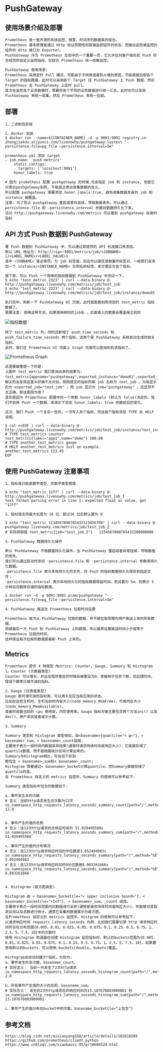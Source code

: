 # PushGateway
## 使用场景介绍及部署

    Prometheus 是一套开源的系统监控、报警、时间序列数据库的组合。
    Prometheus 基本原理是通过 Http 协议周期性抓取被监控组件的状态，而输出这些被监控的组件的 Http 接口为 Exporter。
    PushGateway 作为 Prometheus 生态中的一个重要一员，它允许任何客户端向其 Push 符合规范的自定义监控指标，在结合 Prometheus 统一收集监控。
    
    PushGateway 使用场景:
    Prometheus 采用定时 Pull 模式，可能由于子网络或者防火墙的原因，不能直接拉取各个 Target 的指标数据，此时可以采用各个 Target 往 PushGateway 上 Push 数据，然后 Prometheus 去 PushGateway 上定时 pull。
    其次在监控各个业务数据时，需要将各个不同的业务数据进行统一汇总，此时也可以采用 PushGateway 来统一收集，然后 Prometheus 来统一拉取。

## 部署
    
    1、二进制包安装
    
    2、docker 安装
    $ docker run --name=${CONTAINER_NAME} -d -p 9091:9091 registry.cn-zhangjiakou.aliyuncs.com/livenowhy/pushgateway:lastest "-persistence.file=pg_file –persistence.interval=5m"
    
    prometheus.yml 添加 target
    - job_name: 'push-metrics'
        static_configs:
        - targets: ['localhost:9091']
        honor_labels: true
    
    # 因为 prometheus 配置 pushgateway 的时候,也会指定 job 和 instance, 但是它只表示pushgateway实例, 不能真正表达收集数据的含义。
    所以配置 pushgateway 需要添加 honor_labels:true, 避免收集数据本身的 job 和 instance 被覆盖。
    注意: 为了防止 pushgateway 重启或意外挂掉，导致数据丢失，可以通过 -persistence.file 和 -persistence.interval 参数将数据持久化下来。
    访问 http://pushgateway.livenowhy.com/metrics 可以看到 pushgateway 自身的指标

## API 方式 Push 数据到 PushGateway

    要 Push 数据到 PushGateway 中，可以通过其提供的 API 标准接口来添加。
    默认 URL 地址为: http://<ip>:9091/metrics/job/<JOBNAME>{/<LABEL_NAME>/<LABEL_VALUE>}
    其中 <JOBNAME> 是必填项，为 job 标签值，后边可以跟任意数量的标签对，一般我们会添加一个 instance/<INSTANCE_NAME> 实例名称标签，来方便区分各个指标。
    
    接下来，可以 Push 一个简单的指标数据到 PushGateway 中测试一下。
    $ echo "test_metric 2323" | curl --data-binary @- http://pushgateway.livenowhy.com/metrics/job/test_job
    $ echo "test_metric 2323" | curl --data-binary @- http://pushgateway.livenowhy.com/metrics/job/test_job/instance/demo01
    
    执行完毕，刷新一下 PushGateway UI 页面，此时就能看到刚添加的 test_metric 指标数据了。
    需要注意: 使用这种方法，如果使用相同的job名 ，后面插入的数据会覆盖掉之前的
    
  ![指标数据](./images/push_gateway.jpg)
    
    除了 test_metric 外，同时还新增了 push_time_seconds 和 push_failure_time_seconds 两个指标，这两个是 PushGateway 系统自动生成的相关指标。
    此时，我们在 Prometheus UI 页面上 Graph 页面可以查询的到该指标了。

  ![Prometheus Graph](./images/prometheus_graph.jpg)
  
    这里要着重提一下的是:
    上图中 test_metric 我们查询出来的结果为:
    test_metric{appname="pushgateway",exported_instance="demo01",exported_job="test_job",instance="pushgateway.livenowhy.com:80",job="pushgateway"}。
    眼尖的会发现这里头好像不太对劲，刚刚提交的指标所属 job 名称为 test_job ，为啥显示的为 exported_job="test_job" ，而 job 显示为 job="pushgateway" ，这显然不太正确，那这是因为啥？
    其实是因为 Prometheus 配置中的一个参数 honor_labels (默认为 false)决定的，我们不妨再 Push 一个数据，来演示下添加 honor_labels: true 参数前后的变化。
    
    这次，我们 Push 一个复杂一些的，一次写入多个指标，而且每个指标添加 TYPE 及 HELP 说明。

    $ cat <<EOF | curl --data-binary @- http://pushgateway.livenowhy.com/metrics/job/test_job/instance/test_instance
    # TYPE test_metrics counter
    test_metrics{label="app1",name="demo"} 100.00
    # TYPE another_test_metrics gauge
    # HELP another_test_metrics Just an example.
    another_test_metrics 123.45
    EOF


## 使用 PushGateway 注意事项
    1、指标值只能是数字类型，非数字类型报错
    
    $ echo "test_metric 12ff" | curl --data-binary @- http://pushgateway.livenowhy.com/metrics/job/test_job_1
    text format parsing error in line 1: expected float as value, got "12ff"
    
    2、指标值支持最大长度为 16 位，超过16 位后默认置为 0
    
    $ echo "test_metric 1234567898765432123456789" | curl --data-binary @- pushgateway.livenowhy.com/metrics/job/test_job_2
    # 实际获取值 test_metric{job="test_job_2"}	1234567898765432200000000

    3、PushGateway 数据持久化操作
    
    默认 PushGateway 不做数据持久化操作，当 PushGateway 重启或者异常挂掉，导致数据的丢失。
    我们可以通过启动时添加 -persistence.file 和 -persistence.interval 参数来持久化数据。
    -persistence.file 表示本地持久化的文件，将 Push 的指标数据持久化保存到指定文件；
    -persistence.interval 表示本地持久化的指标数据保留时间，若设置为 5m，则表示 5 分钟后将删除存储的指标数据。
    
    $ docker run -d -p 9091:9091 prom/pushgateway "-persistence.file=pg_file –persistence.interval=5m"
    
    4、PushGateway 推送及 Prometheus 拉取时间设置
    
    Prometheus 每次从 PushGateway 拉取的数据，并不是拉取周期内用户推送上来的所有数据，
    而是最后一次 Push 到 PushGateway 上的数据，所以推荐设置推送时间小于或等于 Prometheus 拉取的时间，
    这样保证每次拉取的数据是最新 Push 上来的。


## Metrics
    
    Prometheus 提供 4 种类型 Metrics: Counter, Gauge, Summary 和 Histogram
    1、Counter (计数器类型)
    Counter 可以增长，并且在程序重启的时候会被重设为0，常被用于任务个数，总处理时间，错误个数等只增不减的指标。
    
    2、Gauge (仪表盘类型)
    Gauge 是可增可减的指标类，可以用于反应当前应用的状态。
    比如在监控主机时，主机当前的内容大小(node_memory_MemFree)，可用内存大小(node_memory_MemAvailable)。
    或者时容器当前的 cpu 使用率，内存使用率。Gauge 指标对象主要包含两个方法inc() 以及dec()，用户添加或者减少计数。
    
    3、Summary 
    
    Summary 类型和 Histogram 类型相似，由<basename>{quantile="< φ>"}，< basename>_sum，< basename>_count组成，
    主要用于表示一段时间内数据采样结果(通常时请求持续时间或响应大小)，它直接存储了quantile数据，而不是根据统计区间计算出来的。
    Summary与Histogram相比，存在如下区别:
    都包含 < basename>_sum和< basename>_count;
    Histogram 需要通过< basename>_bucket计算quantile，而Summary直接存储了quantile的值。
    在 Prometheus 自定义的 metrics 监控中，Summary 的使用可以参考如下:
    
    Summary 类型指标中包含的数据如下:

    a、事件发生总的次数
    # 含义：当前http请求发生总次数为12次
    io_namespace_http_requests_latency_seconds_summary_count{path="/",method="GET",code="200",} 12.0
    
    
    b、事件产生的值的总和
    # 含义：这12次http请求的总响应时间为 51.029495508s
    io_namespace_http_requests_latency_seconds_summary_sum{path="/",method="GET",code="200",} 51.029495508
    
    c、事件产生的值的分布情况
    # 含义：这12次http请求响应时间的中位数是3.052404983s
    io_namespace_http_requests_latency_seconds_summary{path="/",method="GET",code="200",quantile="0.5",} 3.052404983
    # 含义：这12次http请求响应时间的9分位数是8.003261666s
    io_namespace_http_requests_latency_seconds_summary{path="/",method="GET",code="200",quantile="0.9",} 8.003261666
    

    4、Histogram (直方图类型)
    
    Histogram 由 < basename>_bucket{le="< upper inclusive bound>"}，< basename>_bucket{le="+Inf"}, < basename>_sum，_count 组成。
    主要用于表示一段时间范围内对数据进行采样(通常是请求持续时间或响应大小)，并能够对其指定区间以及总数进行统计，通常它采集的数据展示为直方图。
    在Prometheus 自定义的 metrics 监控中，Histgram 的使用可以参考如下:
    以请求响应时间 requests_latency_seconds 为例，比如我们需要记录 http 请求响应时间符合在分布范围{0.005，0.01，0.025，0.05，0.075，0.1，0.25，0.5，0.75，1，2.5，5，7.5，10}中的次数时
    使用 Histogram 构造器在创建 Histogram 监控指标时，默认的buckets范围为{0.005，0.01，0.025，0.05，0.075，0.1，0.25，0.5，0.75，1，2.5，5，7.5，10}，如果要修改默认的buckets，可以使用.buckets(double… bukets)覆盖。
    
    Histogram会自动创建3个指标，分别为:
    a、事件发生的总次数，basename_count。
    # 实际含义： 当前一共发生了2次http请求
    io_namespace_http_requests_latency_seconds_histogram_count{path="/",method="GET",code="200",} 2.0
    
    b、所有事件产生值的大小的总和，basename_sum。
    # 实际含义： 发生的2次http请求总的响应时间为13.107670803000001 秒
    io_namespace_http_requests_latency_seconds_histogram_sum{path="/",method="GET",code="200",} 13.107670803000001
    
    c、事件产生的值分布在bucket中的次数，basename_bucket{le=“上包含”}


## 参考文档

    https://blog.csdn.net/aixiaoyang168/article/details/102818289
    https://github.com/prometheus/client_python
    https://www.cnblogs.com/xiaobaozi-95/p/10684524.html